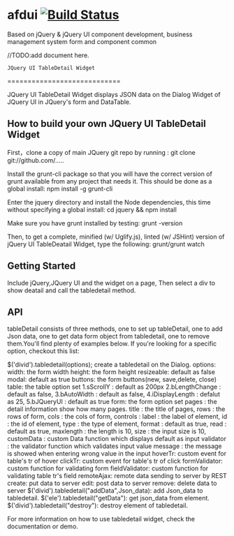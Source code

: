 # afdui [![Build Status](https://api.travis-ci.org/AnFengDe/afdui.png?branch=master)](https://api.travis-ci.org/AnFengDe/afdui)

Based on jQuery &amp; jQuery UI component development, business management system form and component common

//TODO:add document here.


	JQuery UI TableDetail Widget
============================

JQuery UI TableDetail Widget displays JSON data on the Dialog Widget of JQuery UI in JQuery's form and DataTable.

How to build your own JQuery UI TableDetail Widget
---------------------------------------------------
First，clone  a copy of main JQuery git repo by running : 
git clone git://github.com/.....

Install the grunt-cli package so that you will have the correct version of grunt available from any project that needs it. This should be done as a global install:
npm install -g grunt-cli

Enter the jquery directory and install the Node dependencies, this time without specifying a global install:
cd jquery && npm install

Make sure you have grunt installed by testing:
grunt -version

Then, to get a complete, minified (w/ Uglify.js), linted (w/ JSHint) version of jQuery UI TableDeatail Widget, type the following:
grunt/grunt watch

Getting Started
----------------
Include jQuery,JQuery UI and the widget on a page, Then select a div to show deatail and call the tabledetail method.
<script src="jquery.js"></script>
<script src="jquery-ui.js"></script>
<script src="tabledetail.js"></script>

<script type = "text/javascript">
$("divid").tabledetail(options);
</script>

API
---------------
tableDetail consists of three methods, one to set up tableDetail, one to add Json data, one to get data form object from tabledetail, one to remove them.You'll find plenty of examples below. If you're looking for a specific option, checkout this list:

$('divid').tabledetail(options);
create a tabledetail on the Dialog.
options: 
width: the form width
height: the form height
resizeable: default as false 
modal: default as true
buttons: the form buttons(new, save,delete, close)
table: the table option set
1.sScrollY : default as 200px
2.bLengthChange : default as false,
3.bAutoWidth : default as false,
4.iDisplayLength : defalut as 25,
5.bJQueryUI : default as true
form: the form option set 
pages : the detail information show how many pages.
title : the title of pages,
rows : the rows of form,
cols : the cols of form,
controls : 
label : the label of element,
id : the id of element,
type : the type of element,
format : default as true,
read : default as true,
maxlength : the length is 10,
size : the input size is 10,
customData : custom Data function which displays default as input 
validator : the validator function which validates input value
message :  the message is showed when entering wrong value in the input
hoverTr: custom event for table's tr of hover
clickTr: custom event for table's tr of click
formValidator: custom function for validating form
fieldValidator: custom function for validating table tr's field
remoteAjax:  remote data sending to server by REST
create: put data to server
edit: post data to server
remove: delete data to server
$('divid').tabledetail("addData",Json_data): add Json_data to tabledetail.
$('ele').tabledetail("getData"): get json_data from element.
$('divid').tabledetail("destroy"): destroy element of tabledetail. 

For more information on how to use tabledetail widget, check the documentation or demo.

